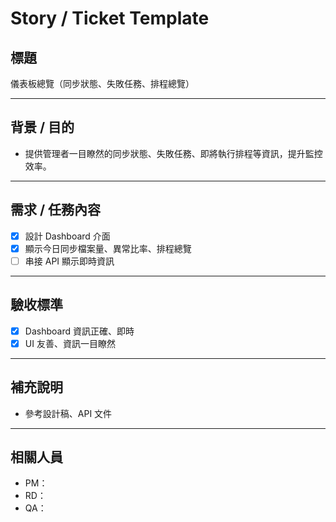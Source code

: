 # Story / Ticket Template

## 標題

儀表板總覽（同步狀態、失敗任務、排程總覽）

---

## 背景 / 目的

- 提供管理者一目瞭然的同步狀態、失敗任務、即將執行排程等資訊，提升監控效率。

---

## 需求 / 任務內容

- [X] 設計 Dashboard 介面
- [X] 顯示今日同步檔案量、異常比率、排程總覽
- [ ] 串接 API 顯示即時資訊

---

## 驗收標準

- [X] Dashboard 資訊正確、即時
- [X] UI 友善、資訊一目瞭然

---

## 補充說明

- 參考設計稿、API 文件

---

## 相關人員

- PM：
- RD：
- QA：
